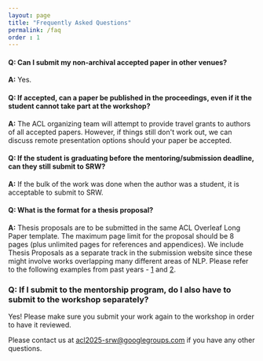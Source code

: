 ```yaml
---
layout: page
title: "Frequently Asked Questions"
permalink: /faq
order : 1
---
```


#### Q: Can I submit my non-archival accepted paper in other venues?
__A:__ Yes.

#### Q: If accepted, can a paper be published in the proceedings, even if it the student cannot take part at the workshop?
__A:__ The ACL organizing team will attempt to provide travel grants to authors of all accepted papers. However, if things still don't work out, we can discuss remote presentation options should your paper be accepted.
 
#### Q: If the student is graduating before the mentoring/submission deadline, can they still submit to SRW?
__A:__ If the bulk of the work was done when the author was a student, it is acceptable to submit to SRW.
 
#### Q: What is the format for a thesis proposal?
__A:__ Thesis proposals are to be submitted in the same ACL Overleaf Long Paper template. The maximum page limit for the proposal should be 8 pages (plus unlimited pages for references and appendices). We include Thesis Proposals as a separate track in the submission website since these might involve works overlapping many different areas of NLP. Please refer to the following examples from past years - [1](https://aclanthology.org/2024.eacl-srw.27.pdf) and [2](https://aclanthology.org/2024.naacl-srw.27.pdf).

<!-- #### Q: How do I submit to the presubmission mentorship?
__A:__ Head over to the submission link on SoftConf (now available [here](https://acl2025-srw.github.io/mentoring)). Select "Make a new submission" -> "Click Here to make a new Pre-submission Mentoring Application". You will have to create a START account if you previosuly did not have one. -->

<!-- #### Q: How do I submit to the workshop?
Submission link for the workshop is now available [here](https://softconf.com/acl2023/srw-submissions). Select "Make a new submission" and fill out the form. -->
 
### Q: If I submit to the mentorship program, do I also have to submit to the workshop separately?
Yes! Please make sure you submit your work again to the workshop in order to have it reviewed. 

Please contact us at  [acl2025-srw@googlegroups.com](mailto:acl2025-srw@googlegroups.com) if you have any other questions.

